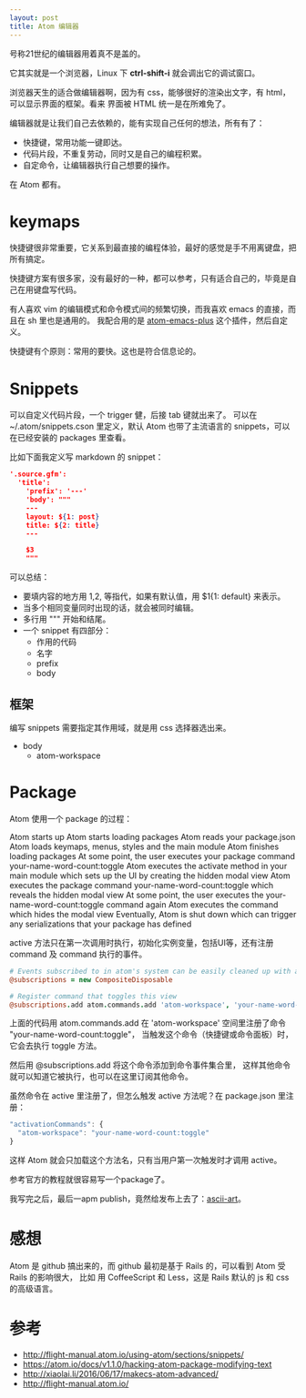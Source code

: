 ```yaml
---
layout: post
title: Atom 编辑器
---
```


号称21世纪的编辑器用着真不是盖的。

它其实就是一个浏览器，Linux 下 **ctrl-shift-i** 就会调出它的调试窗口。

浏览器天生的适合做编辑器啊，因为有 css，能够很好的渲染出文字，有 html，可以显示界面的框架。看来
界面被 HTML 统一是在所难免了。

编辑器就是让我们自己去依赖的，能有实现自己任何的想法，所有有了：

- 快捷键，常用功能一键即达。
- 代码片段，不重复劳动，同时又是自己的编程积累。
- 自定命令，让编辑器执行自己想要的操作。

在 Atom 都有。

# keymaps
快捷键很非常重要，它关系到最直接的编程体验，最好的感觉是手不用离键盘，把所有搞定。

快捷键方案有很多家，没有最好的一种，都可以参考，只有适合自己的，毕竟是自己在用键盘写代码。

有人喜欢 vim 的编辑模式和命令模式间的频繁切换，而我喜欢 emacs 的直接，而且在 sh 里也是通用的。
我配合用的是 [atom-emacs-plus](https://github.com/aki77/atom-emacs-plus) 这个插件，然后自定义。

快捷键有个原则：常用的要快。这也是符合信息论的。

# Snippets
可以自定义代码片段，一个 trigger 健，后接 tab 键就出来了。
可以在 ~/.atom/snippets.cson 里定义，默认 Atom 也带了主流语言的 snippets，可以在已经安装的 packages 里查看。

比如下面我定义写 markdown 的 snippet：

```json
'.source.gfm':
  'title':
    'prefix': '---'
    'body': """
    ---
    layout: ${1: post}
    title: ${2: title}
    ---

    $3
    """
```    

可以总结：

- 要填内容的地方用 $1,$2, 等指代，如果有默认值，用 $1{1: default} 来表示。
- 当多个相同变量同时出现的话，就会被同时编辑。
- 多行用 """ 开始和结尾。
- 一个 snippet 有四部分：
  - 作用的代码
  - 名字
  - prefix
  - body


## 框架
编写 snippets 需要指定其作用域，就是用 css 选择器选出来。

- body
  - atom-workspace

# Package

Atom 使用一个 package 的过程：

Atom starts up
Atom starts loading packages
Atom reads your package.json
Atom loads keymaps, menus, styles and the main module
Atom finishes loading packages
At some point, the user executes your package command your-name-word-count:toggle
Atom executes the activate method in your main module which sets up the UI by creating the hidden modal view
Atom executes the package command your-name-word-count:toggle which reveals the hidden modal view
At some point, the user executes the your-name-word-count:toggle command again
Atom executes the command which hides the modal view
Eventually, Atom is shut down which can trigger any serializations that your package has defined



active 方法只在第一次调用时执行，初始化实例变量，包括UI等，还有注册 command 及 command 执行的事件。

```coffee
# Events subscribed to in atom's system can be easily cleaned up with a CompositeDisposable
@subscriptions = new CompositeDisposable

# Register command that toggles this view
@subscriptions.add atom.commands.add 'atom-workspace', 'your-name-word-count:toggle': => @toggle()
```

上面的代码用 atom.commands.add 在 'atom-workspace' 空间里注册了命令 "your-name-word-count:toggle"，
当触发这个命令（快捷键或命令面板）时，它会去执行 toggle 方法。

然后用 @subscriptions.add 将这个命令添加到命令事件集合里，
这样其他命令就可以知道它被执行，也可以在这里订阅其他命令。

虽然命令在 active 里注册了，但怎么触发 active 方法呢？在 package.json 里注册：

```js
"activationCommands": {
  "atom-workspace": "your-name-word-count:toggle"
}
```

这样 Atom 就会只加载这个方法名，只有当用户第一次触发时才调用 active。


参考官方的教程就很容易写一个package了。

我写完之后，最后一apm publish，竟然给发布上去了：[ascii-art](https://atom.io/packages/ascii-art)。

# 感想
Atom 是 github 搞出来的，而 github 最初是基于 Rails 的，可以看到 Atom 受 Rails 的影响很大，
比如 用 CoffeeScript 和 Less，这是 Rails 默认的 js 和 css 的高级语言。

# 参考
- http://flight-manual.atom.io/using-atom/sections/snippets/
- https://atom.io/docs/v1.1.0/hacking-atom-package-modifying-text
- http://xiaolai.li/2016/06/17/makecs-atom-advanced/
- http://flight-manual.atom.io/
